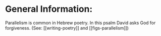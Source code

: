 # General Information:

Parallelism is common in Hebrew poetry. In this psalm David asks God for forgiveness. (See: [[writing-poetry]] and [[figs-parallelism]])